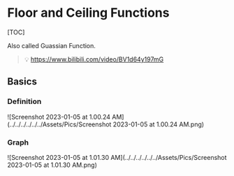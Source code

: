 # Floor and Ceiling Functions

[TOC]

Also called Guassian Function.

> :bulb: https://www.bilibili.com/video/BV1d64y197mG



## Basics

### Definition

![Screenshot 2023-01-05 at 1.00.24 AM](../../../../../../Assets/Pics/Screenshot 2023-01-05 at 1.00.24 AM.png)

 

### Graph

![Screenshot 2023-01-05 at 1.01.30 AM](../../../../../../Assets/Pics/Screenshot 2023-01-05 at 1.01.30 AM.png)